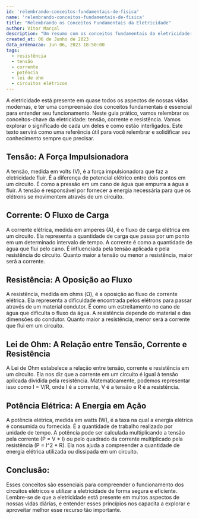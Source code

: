 ```yaml
---
id: 'relembrando-conceitos-fundamentais-de-fisica'
name: 'relembrando-conceitos-fundamentais-de-fisica'
title: "Relembrando os Conceitos Fundamentais da Eletricidade"
author: Vítor Marçal
description: "Um resumo com os conceitos fundamentais da eletricidade: tensão, corrente e resistência. Aprenda a aplicá-los em circuitos elétricos e entenda sua relação."
created_at: 06 de Junho de 2023
data_ordenacao: Jun 06, 2023 18:50:00
tags:
  - resistência
  - tensão
  - corrente
  - potência
  - lei de ohm
  - circuitos elétricos
---
```

A eletricidade está presente em quase todos os aspectos de nossas vidas modernas, e ter uma compreensão dos conceitos fundamentais é essencial para entender seu funcionamento. Neste guia prático, vamos relembrar os conceitos-chave da eletricidade: tensão, corrente e resistência. Vamos explorar o significado de cada um deles e como estão interligados. Este texto servirá como uma referência útil para você relembrar e solidificar seu conhecimento sempre que precisar.
## Tensão: A Força Impulsionadora
A tensão, medida em volts (V), é a força impulsionadora que faz a eletricidade fluir. É a diferença de potencial elétrico entre dois pontos em um circuito. É como a pressão em um cano de água que empurra a água a fluir. A tensão é responsável por fornecer a energia necessária para que os elétrons se movimentem através de um circuito.

## Corrente: O Fluxo de Carga
A corrente elétrica, medida em amperes (A), é o fluxo de carga elétrica em um circuito. Ela representa a quantidade de carga que passa por um ponto em um determinado intervalo de tempo. A corrente é como a quantidade de água que flui pelo cano. É influenciada pela tensão aplicada e pela resistência do circuito. Quanto maior a tensão ou menor a resistência, maior será a corrente.

## Resistência: A Oposição ao Fluxo
A resistência, medida em ohms (Ω), é a oposição ao fluxo de corrente elétrica. Ela representa a dificuldade encontrada pelos elétrons para passar através de um material condutor. É como um estreitamento no cano de água que dificulta o fluxo da água. A resistência depende do material e das dimensões do condutor. Quanto maior a resistência, menor será a corrente que flui em um circuito.

## Lei de Ohm: A Relação entre Tensão, Corrente e Resistência
A Lei de Ohm estabelece a relação entre tensão, corrente e resistência em um circuito. Ela nos diz que a corrente em um circuito é igual à tensão aplicada dividida pela resistência. Matematicamente, podemos representar isso como I = V/R, onde I é a corrente, V é a tensão e R é a resistência.

## Potência Elétrica: A Energia em Ação
A potência elétrica, medida em watts (W), é a taxa na qual a energia elétrica é consumida ou fornecida. É a quantidade de trabalho realizado por unidade de tempo. A potência pode ser calculada multiplicando a tensão pela corrente (P = V * I) ou pelo quadrado da corrente multiplicado pela resistência (P = I^2 * R). Ela nos ajuda a compreender a quantidade de energia elétrica utilizada ou dissipada em um circuito.

## Conclusão:
Esses conceitos são essenciais para compreender o funcionamento dos circuitos elétricos e utilizar a eletricidade de forma segura e eficiente. Lembre-se de que a eletricidade está presente em muitos aspectos de nossas vidas diárias, e entender esses princípios nos capacita a explorar e aproveitar melhor esse recurso tão importante.
